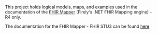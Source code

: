 This project holds logical models, maps, and examples used in the documentation of the [FHIR Mapper](http://docs.simplifier.net/mappingengine/index.html) (Firely's .NET FHIR Mapping engine) - R4 only.

The documentation for the FHIR Mapper - FHIR STU3 can be found [here](https://simplifier.net/fhirmapper).
